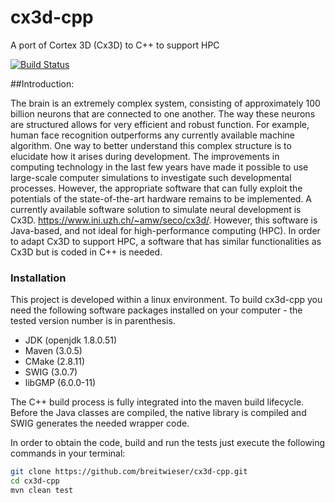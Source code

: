 # cx3d-cpp
A port of Cortex 3D (Cx3D) to C++ to support HPC

[![Build Status](https://travis-ci.org/breitwieser/cx3d-cpp.svg?branch=master)](https://travis-ci.org/breitwieser/cx3d-cpp)

##Introduction:

The brain is an extremely complex system, consisting of approximately 100 billion neurons that are connected to one another. The way these neurons are structured allows for very efficient and robust function. For example, human face recognition outperforms any currently available machine algorithm. One way to better understand this complex structure is to elucidate how it arises during development. The improvements in computing technology in the last few years have made it possible to use large-scale computer simulations to investigate such developmental processes. However, the appropriate software that can fully exploit the potentials of the state-of-the-art hardware remains to be implemented.
A currently available software solution to simulate neural development is Cx3D. <https://www.ini.uzh.ch/~amw/seco/cx3d/>. However, this software is Java-based, and not ideal for high-performance computing (HPC). In order to adapt Cx3D to support HPC, a software that has similar functionalities as Cx3D but is coded in C++ is needed.

### Installation

This project is developed within a linux environment. To build cx3d-cpp you need the following software packages
installed on your computer - the tested version number is in parenthesis.

* JDK       (openjdk 1.8.0.51)
* Maven     (3.0.5)
* CMake     (2.8.11)
* SWIG      (3.0.7)
* libGMP    (6.0.0-11)

The C++ build process is fully integrated into the maven build lifecycle. Before the Java classes are compiled, the 
native library is compiled and SWIG generates the needed wrapper code.

In order to obtain the code, build and run the tests just execute the following commands in your terminal:

```bash
git clone https://github.com/breitwieser/cx3d-cpp.git
cd cx3d-cpp
mvn clean test
```
